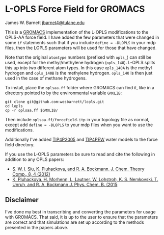 # L-OPLS Force Field for GROMACS

James W. Barnett
jbarnet4@tulane.edu

This is a [GROMACS](http://www.gromacs.org) implementation of the L-OPLS
modifications to the OPLS-AA force field. I have added the few
parameters that were changed in some `if` statements such that if you include
`define = -DLOPLS` in your mdp files, then the LOPLS parameters will be used for
those that have changed. 

Note that the original `atomtype` numbers (prefixed
with `opls_`) can still be used, except for the methyl/methylene hydrogen
(`opls_140`). L-OPLS splits this up into two different atom types. In this case
`opls_140A` is the methyl hydrogen and `opls_140B` is the methylene hydrogen.
`opls_140` is then just used in the case of methane hydrogens.

To install, place the `oplsaa.ff` folder where GROMACS can find it, like in
a directory pointed to by the environmental variable `GMXLIB`:

    git clone git@github.com:wesbarnett/lopls.git
    cd lopls
    cp -r oplsaa.ff $GMXLIB/

Then include `oplsaa.ff/forcefield.itp` in your topology file as normal, except
add `define = -DLOPLS` to your mdp files when you want to use the modifications.

Additionally I've added [TIP4P2005](http://dx.doi.org/10.1063/1.2121687) and
[TIP4PEW](http://dx.doi.org/10.1063/1.1683075) water models to the force field
directory.

If you use the L-OPLS parameters be sure to read and cite the following in
addition to any OPLS papers:

* [S. W. I. Siu, K. Pluhackova, and R. A. Bockmann. J. Chem. Theory Comp., 8, 4 (2012)](http://dx.doi.org/10.1021/ct200908r)
* [K. Pluhackova, H. Morhenn, L. Lautner, W. Lohstroh, K. S. Nemkovski, T. Unruh, and R. A. Bockmann J. Phys. Chem. B. (2015 ](http://dx.doi.org/10.1021/acs.jpcb.5b08569) 

## Disclaimer

I've done my best in transcribing and converting the parameters for usage with
GROMACS. That said, it is up to the user to ensure that the parameters are
correct and that simulations are set up according to the methods presented in
the papers above.
